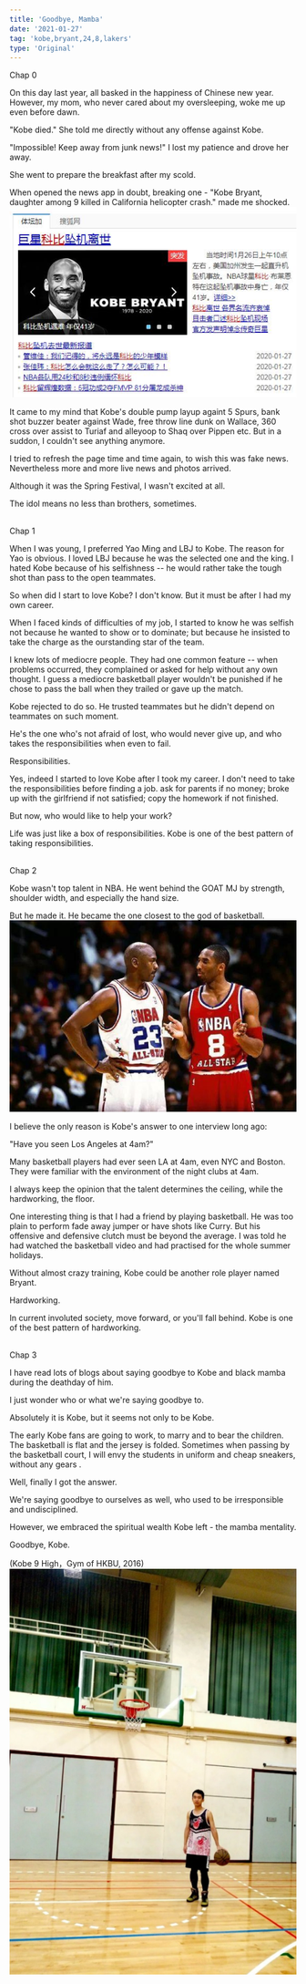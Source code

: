 ```yaml
---
title: 'Goodbye, Mamba'
date: '2021-01-27'
tag: 'kobe,bryant,24,8,lakers'
type: 'Original'
---
```


Chap 0

On this day last year, all basked in the happiness of Chinese new year. However, my mom, who never cared about my oversleeping, woke me up even before dawn.

"Kobe died." She told me directly without any offense against Kobe.

"Impossible! Keep away from junk news!" I lost my patience and drove her away.

She went to prepare the breakfast after my scold.

When opened the news app in doubt, breaking one - "Kobe Bryant, daughter among 9 killed in California helicopter crash." made me shocked.
![](../../assets/images/goodbye-kobe/kobe-death-news.jpg)

It came to my mind that Kobe's double pump layup againt 5 Spurs, bank shot buzzer beater against Wade, free throw line dunk on Wallace, 360 cross over assist to Turiaf and alleyoop to Shaq over Pippen etc. But in a suddon, I couldn't see anything anymore.

I tried to refresh the page time and time again, to wish this was fake news. Nevertheless more and more live news and photos arrived.

Although it was the Spring Festival, I wasn't excited at all.

The idol means no less than brothers, sometimes.

<br />
Chap 1

When I was young, I preferred Yao Ming and LBJ to Kobe. The reason for Yao is obvious. I loved LBJ because he was the selected one and the king. I hated Kobe because of his selfishness -- he would rather take the tough shot than pass to the open teammates.

So when did I start to love Kobe? I don't know. But it must be after I had my own career.

When I faced kinds of difficulties of my job, I started to know he was selfish not because he wanted to show or to dominate; but because he insisted to take the charge as the ourstanding star of the team.

I knew lots of mediocre people. They had one common feature -- when problems occurred, they complained or asked for help without any own thought. I guess a mediocre basketball player wouldn't be punished if he chose to pass the ball when they trailed or gave up the match.

Kobe rejected to do so. He trusted teammates but he didn't depend on teammates on such moment.

He's the one who's not afraid of lost, who would never give up, and who takes the responsibilities when even to fail.

Responsibilities.

Yes, indeed I started to love Kobe after I took my career. I don't need to take the responsibilities before finding a job. ask for parents if no money; broke up with the girlfriend if not satisfied; copy the homework if not finished.

But now, who would like to help your work?

Life was just like a box of responsibilities. Kobe is one of the best pattern of taking responsibilities.

<br />
Chap 2

Kobe wasn't top talent in NBA. He went behind the GOAT MJ by strength, shoulder width, and especially the hand size.

But he made it. He became the one closest to the god of basketball.
![](../../assets/images/goodbye-kobe/kobe-and-jordan.jpg)

I believe the only reason is Kobe's answer to one interview long ago:

"Have you seen Los Angeles at 4am?"

Many basketball players had ever seen LA at 4am, even NYC and Boston. They were familiar with the environment of the night clubs at 4am.

I always keep the opinion that the talent determines the ceiling, while the hardworking, the floor.

One interesting thing is that I had a friend by playing basketball. He was too plain to perform fade away jumper or have shots like Curry. But his offensive and defensive clutch must be beyond the average. I was told he had watched the basketball video and had practised for the whole summer holidays.

Without almost crazy training, Kobe could be another role player named Bryant.

Hardworking.

In current involuted society, move forward, or you'll fall behind. Kobe is one of the best pattern of hardworking.

<br />
Chap 3

I have read lots of blogs about saying goodbye to Kobe and black mamba during the deathday of him.

I just wonder who or what we're saying goodbye to.

Absolutely it is Kobe, but it seems not only to be Kobe.

The early Kobe fans are going to work, to marry and to bear the children. The basketball is flat and the jersey is folded. Sometimes when passing by the basketball court, I will envy the students in uniform and cheap sneakers, without any gears .

Well, finally I got the answer.

We're saying goodbye to ourselves as well, who used to be irresponsible and undisciplined.

However, we embraced the spiritual wealth Kobe left - the mamba mentality.

Goodbye, Kobe.

(Kobe 9 High，Gym of HKBU, 2016)
![](../../assets/images/goodbye-kobe/self.jpg)
